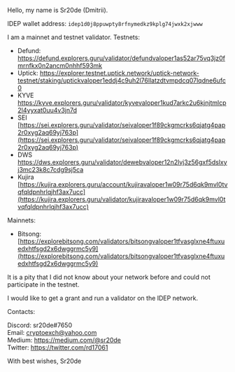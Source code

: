 Hello, my name is Sr20de (Dmitrii).

IDEP wallet address: ``idep1d0j8ppuwpty8rfnymedkz9kplg74jwxk2xjwww``

I am a mainnet and testnet validator.
Testnets:
- Defund: https://defund.explorers.guru/validator/defundvaloper1as52ar75vq3jz0fmrnfkx0n2ancm0nhhf593mk
- Uptick: https://explorer.testnet.uptick.network/uptick-network-testnet/staking/uptickvaloper1eddj4c9uh2l76llatzdtvmpdcq07lqdne6ufc0
- KYVE https://kyve.explorers.guru/validator/kyvevaloper1kud7arkc2u6kjnjtmlcp2l4yyxat0uu4v3jn7d
- SEI [https://sei.explorers.guru/validator/seivaloper1f89ckgmcrks6qjatg4pap2r0xyg2aq69yj763p](https://sei.explorers.guru/validator/seivaloper1f89ckgmcrks6qjatg4pap2r0xyg2aq69yj763p)
- DWS https://dws.explorers.guru/validator/dewebvaloper12n2lvj3z56gxf5dslxyj3mc23k8c7cdg9sj5ca
- Kujira [https://kujira.explorers.guru/account/kujiravaloper1w09r75d6qk9mvl0tvqfqldpnhrlqjhf3ax7ucc](https://kujira.explorers.guru/validator/kujiravaloper1w09r75d6qk9mvl0tvqfqldpnhrlqjhf3ax7ucc)

Mainnets:
- Bitsong: [https://explorebitsong.com/validators/bitsongvaloper1tfvasglxne4ftuxuedxhtfsgd2x6dwggrmc5y9](https://explorebitsong.com/validators/bitsongvaloper1tfvasglxne4ftuxuedxhtfsgd2x6dwggrmc5y9)

It is a pity that I did not know about your network before and could not participate in the testnet.

I would like to get a grant and run a validator on the IDEP network.

Contacts:

Discord: sr20de#7650<br>
Email: cryptoexch@yahoo.com<br>
Medium: https://medium.com/@sr20de<br>
Twitter: https://twitter.com/rd17061

With best wishes, Sr20de

